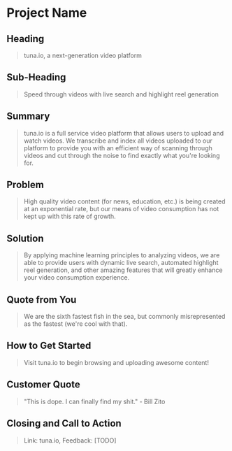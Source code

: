 # Project Name #

<!-- 
> This material was originally posted [here](http://www.quora.com/What-is-Amazons-approach-to-product-development-and-product-management). It is reproduced here for posterities sake.

There is an approach called "working backwards" that is widely used at Amazon. They work backwards from the customer, rather than starting with an idea for a product and trying to bolt customers onto it. While working backwards can be applied to any specific product decision, using this approach is especially important when developing new products or features.

For new initiatives a product manager typically starts by writing an internal press release announcing the finished product. The target audience for the press release is the new/updated product's customers, which can be retail customers or internal users of a tool or technology. Internal press releases are centered around the customer problem, how current solutions (internal or external) fail, and how the new product will blow away existing solutions.

If the benefits listed don't sound very interesting or exciting to customers, then perhaps they're not (and shouldn't be built). Instead, the product manager should keep iterating on the press release until they've come up with benefits that actually sound like benefits. Iterating on a press release is a lot less expensive than iterating on the product itself (and quicker!).

If the press release is more than a page and a half, it is probably too long. Keep it simple. 3-4 sentences for most paragraphs. Cut out the fat. Don't make it into a spec. You can accompany the press release with a FAQ that answers all of the other business or execution questions so the press release can stay focused on what the customer gets. My rule of thumb is that if the press release is hard to write, then the product is probably going to suck. Keep working at it until the outline for each paragraph flows. 

Oh, and I also like to write press-releases in what I call "Oprah-speak" for mainstream consumer products. Imagine you're sitting on Oprah's couch and have just explained the product to her, and then you listen as she explains it to her audience. That's "Oprah-speak", not "Geek-speak".

Once the project moves into development, the press release can be used as a touchstone; a guiding light. The product team can ask themselves, "Are we building what is in the press release?" If they find they're spending time building things that aren't in the press release (overbuilding), they need to ask themselves why. This keeps product development focused on achieving the customer benefits and not building extraneous stuff that takes longer to build, takes resources to maintain, and doesn't provide real customer benefit (at least not enough to warrant inclusion in the press release).
 -->
 
## Heading ##
  > tuna.io, a next-generation video platform

## Sub-Heading ##
  > Speed through videos with live search and highlight reel generation

## Summary ##
  > tuna.io is a full service video platform that allows users to upload and watch videos. We transcribe and index all videos uploaded to our platform to provide you with an efficient way of scanning through videos and cut through the noise to find exactly what you're looking for.

## Problem ##
  > High quality video content (for news, education, etc.) is being created at an exponential rate, but our means of video consumption has not kept up with this rate of growth.

## Solution ##
  > By applying machine learning principles to analyzing videos, we are able to provide users with dynamic live search, automated highlight reel generation, and other amazing features that will greatly enhance your video consumption experience.

## Quote from You ##
  > We are the sixth fastest fish in the sea, but commonly misrepresented as the fastest (we're cool with that).

## How to Get Started ##
  > Visit tuna.io to begin browsing and uploading awesome content!

## Customer Quote ##
  > "This is dope. I can finally find my shit." - Bill Zito

## Closing and Call to Action ##
  > Link: tuna.io, Feedback: [TODO]
